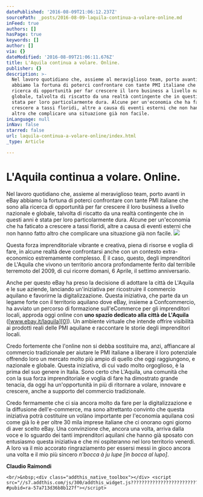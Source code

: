```yaml
---
datePublished: '2016-08-09T21:06:12.237Z'
sourcePath: _posts/2016-08-09-laquila-continua-a-volare-online.md
inFeed: true
authors: []
hasPage: true
keywords: []
author: []
via: {}
dateModified: '2016-08-09T21:06:11.676Z'
title: L'Aquila continua a volare. Online.
publisher: {}
description: >-
  Nel lavoro quotidiano che, assieme al meraviglioso team, porto avanti in eBay
  abbiamo la fortuna di poterci confrontare con tante PMI italiane che sono alla
  ricerca di opportunità per far crescere il loro business a livello nazionale e
  globale, talvolta di riscatto da una realtà contingente che in questi anni è
  stata per loro particolarmente dura. Alcune per un'economia che ha faticato a
  crescere a tassi floridi, altre a causa di eventi esterni che non hanno fatto
  altro che complicare una situazione già non facile.
inLanguage: null
inNav: false
starred: false
url: laquila-continua-a-volare-online/index.html
_type: Article

---
```

# L'Aquila continua a volare. Online.

Nel lavoro quotidiano che, assieme al meraviglioso team, porto avanti in eBay abbiamo la fortuna di poterci confrontare con tante PMI italiane che sono alla ricerca di opportunità per far crescere il loro business a livello nazionale e globale, talvolta di riscatto da una realtà contingente che in questi anni è stata per loro particolarmente dura. Alcune per un'economia che ha faticato a crescere a tassi floridi, altre a causa di eventi esterni che non hanno fatto altro che complicare una situazione già non facile.
![](https://the-grid-user-content.s3-us-west-2.amazonaws.com/fb6631d2-8d70-4c56-846d-260ed2c7a200.jpg)

Questa forza imprenditoriale vibrante e creativa, piena di risorse e voglia di fare, in alcune realtà deve confrontarsi anche con un contesto extra-economico estremamente complesso. È il caso, questo, degli imprenditori de L'Aquila che vivono un territorio ancora profondamente ferito dal terribile terremoto del 2009, di cui ricorre domani, 6 Aprile, il settimo anniversario.

Anche per questo eBay ha preso la decisione di adottare la città de L'Aquila e le sue aziende, lanciando un'iniziativa per ricostruire il commercio aquilano e favorirne la digitalizzazione. Questa iniziativa, che parte da un legame forte con il territorio aquilano dove eBay, insieme a Confcommercio, ha avviato un percorso di formazione sull'eCommerce per gli imprenditori locali, approda oggi online con **uno spazio dedicato alla città de L'Aquila** ([www.ebay.it/laquila][0]). Un ambiente virtuale che intende offrire visibilità ai prodotti reali delle PMI aquilane e raccontare le storie degli imprenditori locali.

Credo fortemente che l'online non si debba sostituire ma, anzi, affiancare al commercio tradizionale per aiutare le PMI italiane a liberare il loro potenziale offrendo loro un mercato molto più ampio di quello che oggi raggiungono, e nazionale e globale. Questa iniziativa, di cui vado molto orgoglioso, è la prima del suo genere in Italia. Sono certo che L'Aquila, una comunità che con la sua forza imprenditoriale e voglia di fare ha dimostrato grande tenacia, da oggi ha un'opportunità in più di ritornare a volare, innovare e crescere, anche a supporto del commercio tradizionale.

Credo fermamente che ci sia ancora molto da fare per la digitalizzazione e la diffusione dell'e-commerce, ma sono altrettanto convinto che questa iniziativa potrà costituire un volàno importante per l'economia aquilana così come già lo è per oltre 30 mila imprese italiane che ci onorano ogni giorno di aver scelto eBay. Una convinzione che, ancora una volta, arriva dalla voce e lo sguardo dei tanti imprenditori aquilani che hanno già sposato con entusiasmo questa iniziativa e che mi ospiteranno nel loro territorio venerdì. A loro va il mio accorato ringraziamento per essersi messi in gioco ancora una volta e il mio più sincero _n'bocca à ju lupe \[in bocca al lupo\]_.

**Claudio Raimondi**

    <br/>&nbsp;<div class="addthis_native_toolbox"></div> <script src="//s7.addthis.com/js/300/addthis_widget.js???????????????????????????????????????????????#pubid=ra-57a713d36b8b127f"></script>



[0]: http://www.ebay.it/laquila